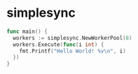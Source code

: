 # simplesync

```Go
func main() {
  workers := simplesync.NewWorkerPool(8)
  workers.Execute(func(i int) {
    fmt.Printf("Hello World! %v\n", i)
  })
}
```
